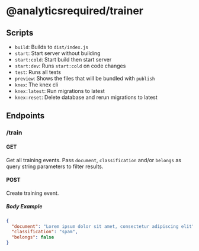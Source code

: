 # @analyticsrequired/trainer

## Scripts

- `build`: Builds to `dist/index.js`
- `start`: Start server without building
- `start:cold`: Start build then start server
- `start:dev`: Runs `start:cold` on code changes
- `test`: Runs all tests
- `preview`: Shows the files that will be bundled with `publish`
- `knex`: The knex cli
- `knex:latest`: Run migrations to latest
- `knex:reset`: Delete database and rerun migrations to latest

## Endpoints

### /train

#### GET

Get all training events. Pass `document`, `classification` and/or `belongs` as query string parameters to filter results.

#### POST

Create training event.

##### Body Example

```json
{
  "document": "Lorem ipsum dolor sit amet, consectetur adipiscing elit",
  "classification": "spam",
  "belongs": false
}
```

